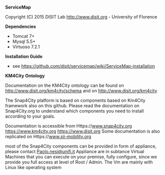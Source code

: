 **ServiceMap**

Copyright (C) 2015 DISIT Lab http://www.disit.org - University of Florence

**Dependencies**

- Tomcat 7+
- Mysql 5.5+
- Virtuoso 7.2.1

**Installation Guide**

- see https://github.com/disit/servicemap/wiki/ServiceMap-installation

**KM4City Ontology**

Documentation on the KM4City ontology can be found on http://www.disit.org/km4city/schema and on http://www.disit.org/km4city

The Snap4City platform is based on components based on Km4City framework also on this github. 
Please read the documentation on Snap4City.org to understand which components you need to install 
according to your goals.

Documentation is accessible from Https://www.snap4city.org https://www.km4city.org 
https://www.disit.org Some documentation is also replicated on Https://www.sii-mobility.org

most of the Snap4City components can be provided in form of appliance, please contact Paolo.nesi@unifi.it 
Appliance are in subtance Virtual Machines that you can execute on your premise, fully configure, 
since we provide you full access at level of Root / Admin. The Vm are mainly with Linux like operating system
